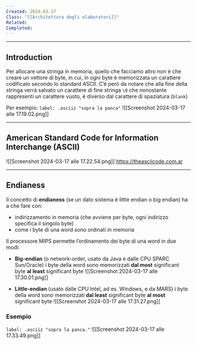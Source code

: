 ```yaml
---
Created: 2024-03-17
Class: "[[Architettura degli elaboratori]]"
Related: 
Completed:
---
```

---
## Introduction
Per allocare una stringa in memoria, quello che facciamo altro non è che creare un vettore di byte, in cui, in ogni byte è memorizzata un carattere codificato secondo lo standard ASCII.
C’è però da notare che alla fine della stringa verrà salvato un carattere di fine stringa `\0` che nonostante rappresenti un carattere vuoto, è diverso dal carattere di spaziatura (`blank`)

Per esempio:
`label: .asciiz "sopra la panca"`
![[Screenshot 2024-03-17 alle 17.19.02.png]]

---
## American Standard Code for Information Interchange (ASCII)
![[Screenshot 2024-03-17 alle 17.22.54.png]]
https://theasciicode.com.ar

---
## Endianess
Il concetto di **endianess** (se un dato sistema è little endian o big endian) ha a che fare con:
- indirizzamento in memoria (che avviene per byte, ogni indirizzo specifica il singolo byte)
- come i byte di una word sono ordinati in memoria

Il processore MIPS permette l’ordinamento dei byte di una word in due modi:
- **Big-endian** (o network-order, usato da Java e dalle CPU SPARC Sun/Oracle)
	i byte della word sono memorizzati **dal most** significant byte **al least** significant byte
	![[Screenshot 2024-03-17 alle 17.30.01.png]]
	
- **Little-endian** (usato dalle CPU Intel, ad es. Windows, e da MARS)
	i byte della word sono memorizzati **dal least** significant byte **al most** significant byte
	![[Screenshot 2024-03-17 alle 17.31.27.png]]

### Esempio
`label: .asciiz "sopra la panca."`
![[Screenshot 2024-03-17 alle 17.33.49.png]]

